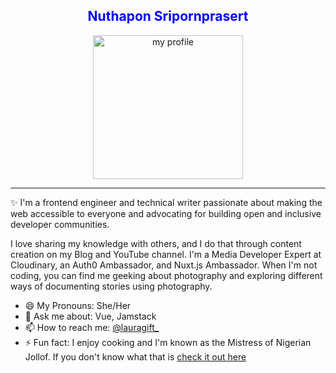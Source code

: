
<h2 align="center" style="color:blue;">Nuthapon Sripornprasert</h3>
<div style="text-align:center">
<img src="https://github.com/Nathapons/Nathapons.github.io/blob/master/picture/29314707_1726010667442216_1047016552009145206_n.jpg" alt="my profile" width="240" height="230">
</div>

---
✨ I'm a frontend engineer and technical writer passionate about making the web accessible to everyone and advocating for building open and inclusive developer communities. 

I love sharing my knowledge with others, and I do that through content creation on my Blog and YouTube channel. I'm a Media Developer Expert at Cloudinary, an Auth0 Ambassador, and Nuxt.js Ambassador. When I'm not coding, you can find me geeking about photography and exploring different ways of documenting stories using photography.


- 😄 My Pronouns: She/Her   
- 💬 Ask me about: Vue, Jamstack 
- 📫 How to reach me: [@lauragift_](https://twitter.com/lauragift_)
- ⚡ Fun fact: I enjoy cooking and I'm known as the Mistress of Nigerian Jollof. If you don't know what that is [check it out here](https://www.youtube.com/watch?v=kQs5lX91h98)